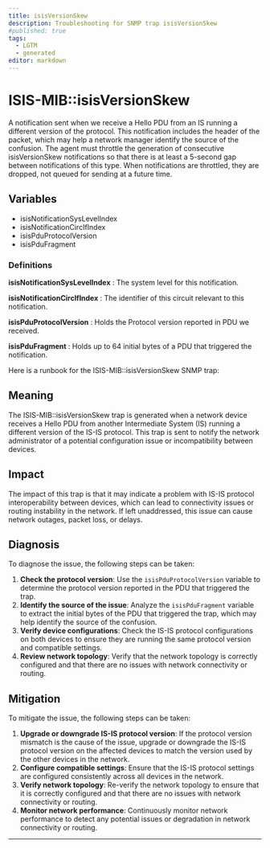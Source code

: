 ```yaml
---
title: isisVersionSkew
description: Troubleshooting for SNMP trap isisVersionSkew
#published: true
tags:
  - LGTM
  - generated
editor: markdown
---
```


# ISIS-MIB::isisVersionSkew 

A notification sent when we receive a Hello
PDU from an IS running a different version
of the protocol.  This notification includes
the header of the packet, which may help a
network manager identify the source of the
confusion.
The agent must throttle the generation of
consecutive isisVersionSkew notifications
so that there is at least a 5-second gap
between notifications of this type.  When
notifications are throttled, they are dropped, not
queued for sending at a future time. 


## Variables


  - isisNotificationSysLevelIndex
  - isisNotificationCircIfIndex
  - isisPduProtocolVersion
  - isisPduFragment 

### Definitions 


**isisNotificationSysLevelIndex** 
: The system level for this notification. 

**isisNotificationCircIfIndex** 
: The identifier of this circuit relevant to
this notification. 

**isisPduProtocolVersion** 
: Holds the Protocol version reported in PDU we received. 

**isisPduFragment** 
: Holds up to 64 initial bytes of a PDU that
triggered the notification. 


Here is a runbook for the ISIS-MIB::isisVersionSkew SNMP trap:

## Meaning

The ISIS-MIB::isisVersionSkew trap is generated when a network device receives a Hello PDU from another Intermediate System (IS) running a different version of the IS-IS protocol. This trap is sent to notify the network administrator of a potential configuration issue or incompatibility between devices.

## Impact

The impact of this trap is that it may indicate a problem with IS-IS protocol interoperability between devices, which can lead to connectivity issues or routing instability in the network. If left unaddressed, this issue can cause network outages, packet loss, or delays.

## Diagnosis

To diagnose the issue, the following steps can be taken:

1. **Check the protocol version**: Use the `isisPduProtocolVersion` variable to determine the protocol version reported in the PDU that triggered the trap.
2. **Identify the source of the issue**: Analyze the `isisPduFragment` variable to extract the initial bytes of the PDU that triggered the trap, which may help identify the source of the confusion.
3. **Verify device configurations**: Check the IS-IS protocol configurations on both devices to ensure they are running the same protocol version and compatible settings.
4. **Review network topology**: Verify that the network topology is correctly configured and that there are no issues with network connectivity or routing.

## Mitigation

To mitigate the issue, the following steps can be taken:

1. **Upgrade or downgrade IS-IS protocol version**: If the protocol version mismatch is the cause of the issue, upgrade or downgrade the IS-IS protocol version on the affected devices to match the version used by the other devices in the network.
2. **Configure compatible settings**: Ensure that the IS-IS protocol settings are configured consistently across all devices in the network.
3. **Verify network topology**: Re-verify the network topology to ensure that it is correctly configured and that there are no issues with network connectivity or routing.
4. **Monitor network performance**: Continuously monitor network performance to detect any potential issues or degradation in network connectivity or routing.
---




